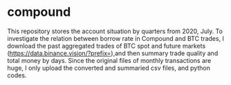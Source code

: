 # compound
This repository stores the account situation by quarters from 2020, July.
To investigate the relation between borrow rate in Compound and BTC trades, I download the past aggregated trades of BTC spot and future markets (https://data.binance.vision/?prefix=),and then summary trade quality and total money by days. Since the original files of monthly transactions are huge, I only upload the converted and summaried csv files, and python codes.
